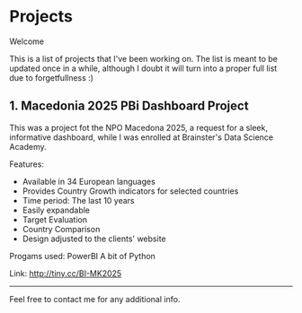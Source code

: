 # Projects

Welcome

This is a list of projects that I've been working on.
The list is meant to be updated once in a while, although I doubt it will turn into a proper full list due to forgetfullness :)

## 1. Macedonia 2025 PBi Dashboard Project
This was a project fot the NPO Macedona 2025, a request for a sleek, informative dashboard, while I was enrolled at Brainster's Data Science Academy.

Features:
* Available in 34 European languages
* Provides Country Growth indicators for selected countries
* Time period: The last 10 years
* Easily expandable
* Target Evaluation
* Country Comparison
* Design adjusted to the clients' website
        
Progams used:
        PowerBI
        A bit of Python
        
        
Link: http://tiny.cc/BI-MK2025


---
Feel free to contact me for any additional info.

